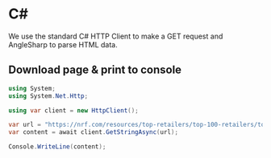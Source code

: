 # C#

We use the standard C# HTTP Client to make a GET request and  
AngleSharp to parse HTML data.  

## Download page & print to console 

```C#
using System;
using System.Net.Http;

using var client = new HttpClient();

var url = "https://nrf.com/resources/top-retailers/top-100-retailers/top-100-retailers-2019";
var content = await client.GetStringAsync(url);

Console.WriteLine(content);
```

